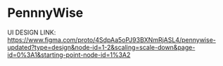 # PennnyWise
UI DESIGN LINK: https://www.figma.com/proto/4SdpAa5oPJ93BXNmRjASL4/pennywise-updated?type=design&node-id=1-2&scaling=scale-down&page-id=0%3A1&starting-point-node-id=1%3A2
